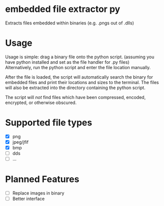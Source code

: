 # embedded file extractor py
 Extracts files embedded within binaries (e.g. .pngs out of .dlls)

# Usage
 Usage is simple: drag a binary file onto the python script. (assuming you have python installed and set as the file handler for .py files)  
 Alternatively, run the python script and enter the file location manually.

 After the file is loaded, the script will automatically search the binary for embedded files and print their locations and sizes to the terminal. The files will also be extracted into the directory containing the python script.

 The script will *not* find files which have been compressed, encoded, encrypted, or otherwise obscured.

# Supported file types
 - [x] png  
 - [x] jpeg/jfif
 - [x] bmp
 - [ ] dds
 - [ ] ...

# Planned Features
 - [ ] Replace images in binary
 - [ ] Better interface
